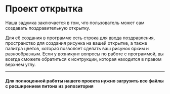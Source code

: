 # Проект открытка


Наша задумка заключается в том, что пользователь может сам создавать поздравительную открытку. 


Для её создания в программе есть строка для ввода поздравления, пространство для создания рисунка на вашей открытке, а также палитра цветов, которая позволяет сделать ваш рисунок ярким и разнообразным. Если у возникунт вопросы по работе с программой, вы всегда сможете обратиться к иснтрукции, которая находится в правом верхнем углу. 


-----------------
#### Для полноценной работы нашего проекта нужно загрузить все файлы с расширением питона из репозитория 
